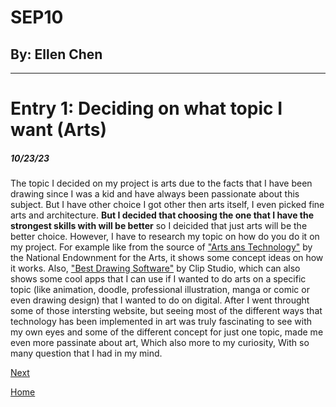 # SEP10
## By: Ellen Chen
---

# Entry 1: Deciding on what topic I want (Arts)
##### 10/23/23
The topic I decided on my project is arts due to the facts that I have been drawing since I was a kid and have always been passionate about this subject. But I have other choice I got other then arts itself, I even picked fine arts and architecture. **But I decided that choosing the one that I have the strongest skills with will be better** so I deicided that just arts will be the better choice. However, I have to research my topic on how do you do it on my project. For example like from the source of ["Arts ans Technology"](https://www.arts.gov/stories/magazine/2012/4/arts-technology#:~:text=From%20the%20printing%20press%20to,landscape%20of%20bookstores%20and%20libraries.) by the National Endownment for the Arts, it shows some concept ideas on how it works. Also, ["Best Drawing Software"](https://www.clipstudio.net/how-to-draw/archives/155465) by Clip Studio, which can also shows some cool apps that I can use if I wanted to do arts on a specific topic (like animation, doodle, professional illustration, manga or comic or even drawing design) that I wanted to do on digital. After I went throught some of those intersting website, but seeing most of the different ways that technology has been implemented in art was truly fascinating to see with my own eyes and some of the different concept for just one topic, made me even more passinate about art, Which also more to my curiosity, With so many question that I had in my mind. 

[Next](entry02.md)

[Home](../README.md)
